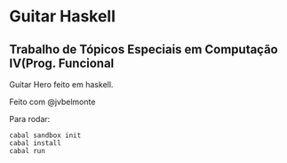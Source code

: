 # Guitar Haskell
## Trabalho de Tópicos Especiais em Computação IV(Prog. Funcional

Guitar Hero feito em haskell.

Feito com @jvbelmonte

Para rodar:
```
cabal sandbox init
cabal install
cabal run
```

